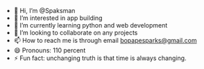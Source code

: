 - 👋 Hi, I’m @Spaksman
- 👀 I’m interested in app building
- 🌱 I’m currently learning python and web development 
- 💞️ I’m looking to collaborate on any projects 
- 📫 How to reach me is through email bopapesparks@gmail.com
- 😄 Pronouns: 110 percent 
- ⚡ Fun fact: unchanging truth is that time is always changing.

<!---
Spaksman/Spaksman is a ✨ special ✨ repository because its `README.md` (this file) appears on your GitHub profile.
You can click the Preview link to take a look at your changes.
--->
